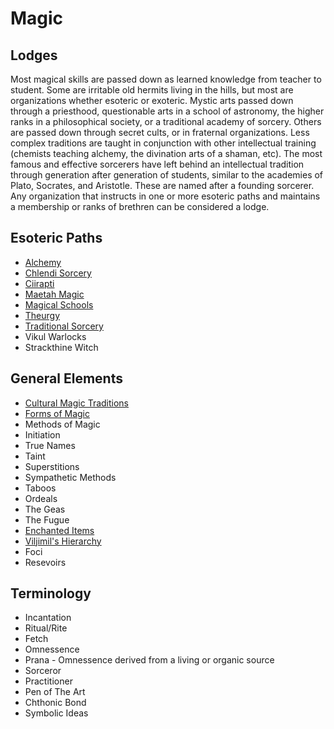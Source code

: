 # Magic

## Lodges

Most magical skills are passed down as learned knowledge from teacher to student. Some are irritable old hermits living in the hills, but most are organizations whether esoteric or exoteric. Mystic arts passed down through a priesthood, questionable arts in a school of astronomy, the higher ranks in a philosophical society, or a traditional academy of sorcery. Others are passed down through secret cults, or in fraternal organizations. Less complex traditions are taught in conjunction with other intellectual training (chemists teaching alchemy, the divination arts of a shaman, etc). The most famous and effective sorcerers have left behind an intellectual tradition through generation after generation of students, similar to the academies of Plato, Socrates, and Aristotle. These are named after a founding sorcerer. Any organization that instructs in one or more esoteric paths and maintains a membership or ranks of brethren can be considered a lodge.

## Esoteric Paths
* [Alchemy](alchemdy.md)
* [Chlendi Sorcery](chlendi_sorcery.md)
* [Ciirapti](ciirapti.md)
* [Maetah Magic](maetah_magic.md)
* [Magical Schools](magical_schools.md)
* [Theurgy](theurgy.md)
* [Traditional Sorcery](traditional_sorcery.md)
* Vikul Warlocks
* Strackthine Witch

## General Elements
* [Cultural Magic Traditions](cultural_magic_traditions.md)
* [Forms of Magic](forms_of_magic.md)
* Methods of Magic
* Initiation
* True Names
* Taint
* Superstitions
* Sympathetic Methods
* Taboos
* Ordeals
* The Geas
* The Fugue
* [Enchanted Items](enchanted_items.md)
* [Viljimil's Hierarchy](viljimils_hierarchy.md)
* Foci
* Resevoirs

## Terminology
* Incantation
* Ritual/Rite
* Fetch
* Omnessence
* Prana - Omnessence derived from a living or organic source
* Sorceror
* Practitioner
* Pen of The Art
* Chthonic Bond
* Symbolic Ideas
